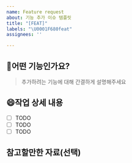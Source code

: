 ```yaml
---
name: Feature request
about: 기능 추가 이슈 템플릿
title: "[FEAT]"
labels: "\U0001F680feat"
assignees: ''

---
```


## 🚀어떤 기능인가요?

> 추가하려는 기능에 대해 간결하게 설명해주세요

## 😄작업 상세 내용

- [ ] TODO
- [ ] TODO
- [ ] TODO

## 참고할만한 자료(선택)
